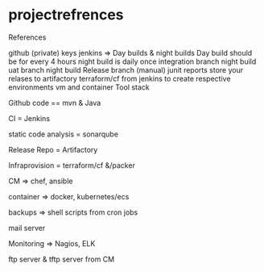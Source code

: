 # projectrefrences

References

github (private)
keys
jenkins => Day builds & night builds
Day build should be for every 4 hours
night build is daily once
integration branch night build
uat branch night build
Release branch (manual)
junit reports
store your relases to artifactory
terraform/cf from jenkins to create respective environments
vm and container
Tool stack

Github code == mvn & Java

CI = Jenkins

static code analysis = sonarqube

Release Repo = Artifactory

Infraprovision = terraform/cf &/packer

CM => chef, ansible

container => docker, kubernetes/ecs

backups => shell scripts from cron jobs

mail server

Monitoring => Nagios, ELK

ftp server & tftp server from CM
